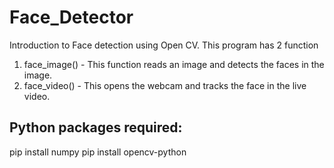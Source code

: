 # Face_Detector
Introduction to Face detection using Open CV.
This program has 2 function
1. face_image() - This function reads an image and detects the faces in the image.
2. face_video()  - This opens the webcam and tracks the face in the live video.

Python packages required:
--------------------------
pip install numpy
pip install opencv-python

